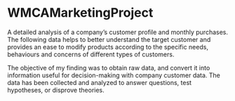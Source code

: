 # WMCAMarketingProject

A detailed analysis of a company’s customer profile and monthly purchases. The following data helps to better understand the target customer and provides an ease to modify products according to the specific needs, behaviours and concerns of different types of customers. 

The objective of my finding was to obtain raw data, and convert it into information useful for decision-making with company customer data. The data has been collected and analyzed to answer questions, test hypotheses, or disprove theories.
